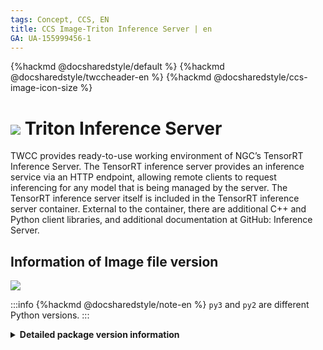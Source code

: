 ```yaml
---
tags: Concept, CCS, EN
title: CCS Image-Triton Inference Server | en
GA: UA-155999456-1
---
```


{%hackmd @docsharedstyle/default %}
{%hackmd @docsharedstyle/twccheader-en %}
{%hackmd @docsharedstyle/ccs-image-icon-size %}

# <img class="ccsimgicon" src="https://cos.twcc.ai/SYS-MANUAL/uploads/upload_f55059e9d0a6ac45c44bcc0ec1bebff5.png"> Triton Inference Server


TWCC provides ready-to-use working environment of NGC’s TensorRT Inference Server. The TensorRT inference server provides an inference service via an HTTP endpoint, allowing remote clients to request inferencing for any model that is being managed by the server. The TensorRT inference server itself is included in the TensorRT inference server container. External to the container, there are additional C++ and Python client libraries, and additional documentation at GitHub: Inference Server.

## <i class="fa fa-sticky-note" aria-hidden="true"></i> <span class="ccsimglist">Information of Image file version
</span> 

![](https://cos.twcc.ai/SYS-MANUAL/uploads/upload_16ff54e48ef435764e0d3b0eb05e4b4e.png)



:::info
{%hackmd @docsharedstyle/note-en %}
`py3` and `py2` are different Python versions.
:::

<details class="docspoiler">

<summary><b>Detailed package version information</b></summary>

- [tritonserver-21.02-py3](https://docs.nvidia.com/deeplearning/triton-inference-server/release-notes/rel_21-02.html#rel_21-02)
- [tensorrtserver-20.02-py3](https://docs.nvidia.com/deeplearning/triton-inference-server/release-notes/rel_20-02.html#rel_20-02)
- [tensorrtserver-19.02-py3-v1](https://docs.nvidia.com/deeplearning/triton-inference-server/release-notes/rel_19-02.html#rel_19-02)
- [tensorrtserver-18.12-py3-v1](https://docs.nvidia.com/deeplearning/triton-inference-server/release-notes/rel_18.12.html#rel_18.12)
- [tensorrtserver-18.10-py3-v1](https://docs.nvidia.com/deeplearning/triton-inference-server/release-notes/rel_18.10.html#rel_18.10)
- [tensorrtserver-18.08.1-py3-v1](https://docs.nvidia.com/deeplearning/triton-inference-server/release-notes/rel_18.08.html#rel_18.08)
- [tensorrtserver-18.08.1-py2-v1](https://docs.nvidia.com/deeplearning/triton-inference-server/release-notes/rel_18.08.html#rel_18.08)

</details>
